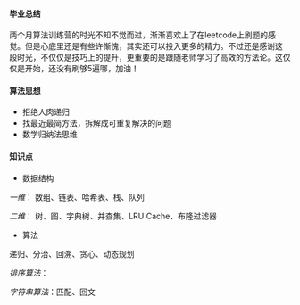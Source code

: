 #### 毕业总结

两个月算法训练营的时光不知不觉而过，渐渐喜欢上了在leetcode上刷题的感觉。但是心底里还是有些许惭愧，其实还可以投入更多的精力。不过还是感谢这
段时光，不仅仅是技巧上的提升，更重要的是跟随老师学习了高效的方法论。这仅仅是开始，还没有刷够5遍哪，加油！

#### 算法思想

* 拒绝人肉递归
* 找最近最简方法，拆解成可重复解决的问题
* 数学归纳法思维

#### 知识点

* 数据结构

*一维*：  数组、链表、哈希表、栈、队列

*二维*：  树、图、字典树、并查集、LRU Cache、布隆过滤器

* 算法

递归、分治、回溯、贪心、动态规划

*排序算法*：

*字符串算法*：匹配、回文